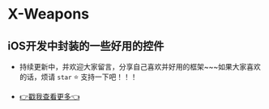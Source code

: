 # X-Weapons
## iOS开发中封装的一些好用的控件

*   持续更新中，并欢迎大家留言，分享自己喜欢并好用的框架~~~如果大家喜欢的话，烦请 `star` ⭐️ 支持一下吧！！！

*   [👉戳我查看更多👈](https://github.com/CoderCLWoo/)



